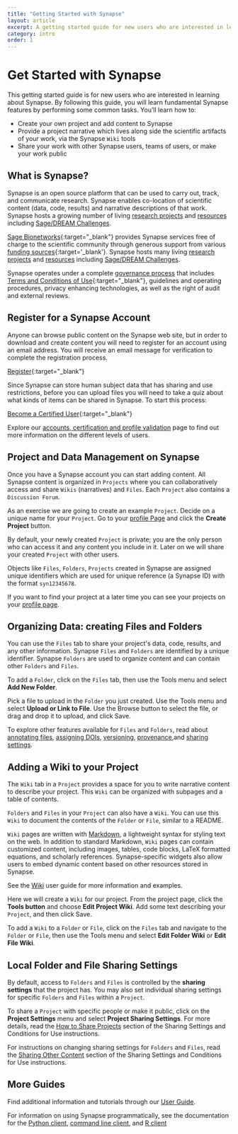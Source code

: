 ```yaml
---
title: "Getting Started with Synapse"
layout: article
excerpt: A getting started guide for new users who are interested in learning about Synapse.
category: intro
order: 1
---
```


# Get Started with Synapse

This getting started guide is for new users who are interested in learning about Synapse. By following this guide, you will learn fundamental Synapse features by performing some common tasks. You’ll learn how to:

* Create your own project and add content to Synapse
* Provide a project narrative which lives along side the scientific artifacts of your work, via the Synapse `Wiki` tools
* Share your work with other Synapse users, teams of users, or make your work public

## What is Synapse?

Synapse is an open source platform that can be used to carry out, track, and communicate research. Synapse enables co-location of scientific content (data, code, results) and narrative descriptions of that work. Synapse hosts a growing number of living [research projects](https://www.synapse.org/#!StandaloneWiki:ResearchCommunities) and [resources](https://www.synapse.org/#!StandaloneWiki:OpenResearchProjects) including [Sage/DREAM Challenges](http://dreamchallenges.org/).

[Sage Bionetworks](http://www.sagebionetworks.org){:target="_blank"} provides Synapse services free of charge to the scientific community through generous support from various [funding sources](/articles/faq.html#how-is-synapse-funded){:target='_blank'}. Synapse hosts many living [research projects](https://www.synapse.org/#!StandaloneWiki:ResearchCommunities) and [resources](https://www.synapse.org/#!StandaloneWiki:OpenResearchProjects) including [Sage/DREAM Challenges](http://dreamchallenges.org/).

Synapse operates under a complete [governance process](/articles/governance.html) that includes [Terms and Conditions of Use](https://s3.amazonaws.com/static.synapse.org/governance/SageBionetworksSynapseTermsandConditionsofUse.pdf?v=4){:target="_blank"}, guidelines and operating procedures, privacy enhancing technologies, as well as the right of audit and external reviews.

## Register for a Synapse Account

Anyone can browse public content on the Synapse web site, but in order to download and create content you will need to register for an account using an email address. You will receive an email message for verification to complete the registration process.

<a href="https://www.synapse.org/register" class="btn btn-primary">Register</a>{:target="_blank"}

Since Synapse can store human subject data that has sharing and use restrictions, before you can upload files you will need to take a quiz about what kinds of items can be shared in Synapse. To start this process:

<a href="https://www.synapse.org/#!Quiz:Certification" class="btn btn-primary">Become a Certified User</a>{:target="_blank"}

Explore our [accounts, certification and profile validation](/articles/accounts_certified_users_and_profile_validation.html) page to find out more information on the different levels of users.  

## Project and Data Management on Synapse

Once you have a Synapse account you can start adding content. All Synapse content is organized in `Projects` where you can collaboratively access and share `Wikis` (narratives) and `Files`. Each `Project` also contains a `Discussion Forum`.

As an exercise we are going to create an example `Project`. Decide on a unique name for your `Project`. Go to your [profile Page](https://www.synapse.org/#!Profile:v) and click the **Create Project** button.

By default, your newly created `Project` is private; you are the only person who can access it and any content you include in it.  Later on we will share your created `Project` with other users.

Objects like `Files`, `Folders`, `Projects` created in Synapse are assigned unique identifiers which are used for unique reference (a Synapse ID) with the format `syn12345678`. 

If you want to find your project at a later time you can see your projects on your [profile page](https://www.synapse.org/#!Profile:v/projects).

## Organizing Data: creating Files and Folders

You can use the `Files` tab to share your project's data, code, results, and any other information. Synapse `Files` and `Folders` are identified by a unique identifier. Synapse `Folders` are used to organize content and can contain other `Folders` and `Files`.

To add a `Folder`, click on the `Files` tab, then use the Tools menu and select **Add New Folder**.

Pick a file to upload in the `Folder` you just created. Use the Tools menu and select **Upload or Link to File**. Use the Browse button to select the file, or drag and drop it to upload, and click Save.

To explore other features available for `Files` and `Folders`, read about [annotating files](/articles/annotation_and_query.html), [assigning DOIs](/articles/doi.html), [versioning](/articles/files_and_versioning.html), [provenance](/articles/provenance.html),and [sharing settings](/articles/access_controls.html).

## Adding a Wiki to your Project

The `Wiki` tab in a `Project` provides a space for you to write narrative content to describe your project. This `Wiki` can be organized with subpages and a table of contents. 

`Folders` and `Files` in your `Project` can also have a `Wiki`. You can use this `Wiki` to document the contents of the `Folder` or `File`, similar to a README.

`Wiki` pages are written with [Markdown](https://www.markdownguide.org/), a lightweight syntax for styling text on the web. In addition to standard Markdown, `Wiki` pages can contain customized content, including images, tables, code blocks, LaTeX formatted equations, and scholarly references. Synapse-specific widgets also allow users to embed dynamic content based on other resources stored in Synapse.

See the [Wiki](/articles/wikis.html) user guide for more information and examples.

Here we will create a `Wiki` for our project. From the project page, click the **Tools button** and choose **Edit Project Wiki**. Add some text describing your `Project`, and then click Save.

To add a `Wiki` to a `Folder` or `File`, click on the `Files` tab and navigate to the `Folder` or `File`, then use the Tools menu and select **Edit Folder Wiki** or **Edit File Wiki**.

## Local Folder and File Sharing Settings

By default, access to `Folders` and `Files` is controlled by the **sharing settings** that the project has. You may also set individual sharing settings for specific `Folders` and `Files` within a `Project`.

To share a `Project` with specific people or make it public, click on the **Project Settings** menu and select **Project Sharing Settings**. For more details, read the [How to Share Projects](/articles/access_controls.html#how-to-share-projects) section of the Sharing Settings and Conditions for Use instructions.

For instructions on changing sharing settings for `Folders` and `Files`, read the [Sharing Other Content](/articles/access_controls.html#sharing-other-content) section of the Sharing Settings and Conditions for Use instructions.

## More Guides

Find additional information and tutorials through our <a href="/articles/">User Guide</a>.

For information on using Synapse programmatically, see the documentation for the [Python client](https://python-docs.synapse.org/build/html/index.html), [command line client](https://python-docs.synapse.org/build/html/CommandLineClient.html), and [R client](https://r-docs.synapse.org/)
